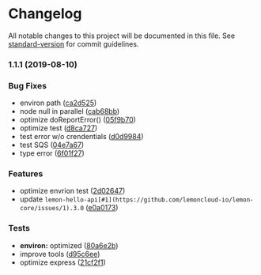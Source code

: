 # Changelog

All notable changes to this project will be documented in this file. See [standard-version](https://github.com/conventional-changelog/standard-version) for commit guidelines.

### 1.1.1 (2019-08-10)


### Bug Fixes

* environ path ([ca2d525](https://github.com/lemoncloud-io/lemon-core/commit/ca2d525))
* node null in parallel ([cab68bb](https://github.com/lemoncloud-io/lemon-core/commit/cab68bb))
* optimize doReportError() ([05f9b70](https://github.com/lemoncloud-io/lemon-core/commit/05f9b70))
* optimize test ([d8ca727](https://github.com/lemoncloud-io/lemon-core/commit/d8ca727))
* test error w/o crendentials ([d0d9984](https://github.com/lemoncloud-io/lemon-core/commit/d0d9984))
* test SQS ([04e7a67](https://github.com/lemoncloud-io/lemon-core/commit/04e7a67))
* type error ([6f01f27](https://github.com/lemoncloud-io/lemon-core/commit/6f01f27))


### Features

* optimize envrion test ([2d02647](https://github.com/lemoncloud-io/lemon-core/commit/2d02647))
* update `lemon-hello-api[#1](https://github.com/lemoncloud-io/lemon-core/issues/1).3.0` ([e0a0173](https://github.com/lemoncloud-io/lemon-core/commit/e0a0173))


### Tests

* **environ:** optimized ([80a6e2b](https://github.com/lemoncloud-io/lemon-core/commit/80a6e2b))
* improve tools ([d95c6ee](https://github.com/lemoncloud-io/lemon-core/commit/d95c6ee))
* optimize express ([21cf2f1](https://github.com/lemoncloud-io/lemon-core/commit/21cf2f1))

